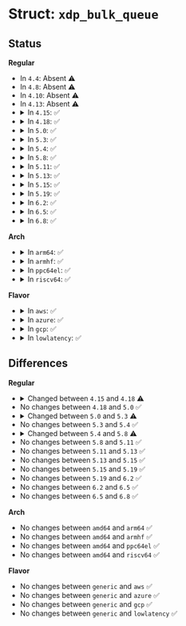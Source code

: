 # Struct: <code>xdp_bulk_queue</code>

## Status
<b>Regular</b>
<ul>
<li>
In <code>4.4</code>: Absent ⚠️
</li>
<li>
In <code>4.8</code>: Absent ⚠️
</li>
<li>
In <code>4.10</code>: Absent ⚠️
</li>
<li>
In <code>4.13</code>: Absent ⚠️
</li>
<li>
<details>
<summary>In <code>4.15</code>: ✅</summary>

```c
struct xdp_bulk_queue {
    void * q[8];
    unsigned int count;
};
```
</details>
</li>
<li>
<details>
<summary>In <code>4.18</code>: ✅</summary>

```c
struct xdp_bulk_queue {
    struct xdp_frame * q[16];
    struct net_device *dev_rx;
    unsigned int count;
};
```
</details>
</li>
<li>
<details>
<summary>In <code>5.0</code>: ✅</summary>

```c
struct xdp_bulk_queue {
    struct xdp_frame * q[16];
    struct net_device *dev_rx;
    unsigned int count;
};
```
</details>
</li>
<li>
<details>
<summary>In <code>5.3</code>: ✅</summary>

```c
struct xdp_bulk_queue {
    struct xdp_frame * q[16];
    struct list_head flush_node;
    struct net_device *dev_rx;
    struct bpf_dtab_netdev *obj;
    unsigned int count;
};
```
</details>
</li>
<li>
<details>
<summary>In <code>5.4</code>: ✅</summary>

```c
struct xdp_bulk_queue {
    struct xdp_frame * q[16];
    struct list_head flush_node;
    struct net_device *dev_rx;
    struct bpf_dtab_netdev *obj;
    unsigned int count;
};
```
</details>
</li>
<li>
<details>
<summary>In <code>5.8</code>: ✅</summary>

```c
struct xdp_bulk_queue {
    void * q[8];
    struct list_head flush_node;
    struct bpf_cpu_map_entry *obj;
    unsigned int count;
};
```
</details>
</li>
<li>
<details>
<summary>In <code>5.11</code>: ✅</summary>

```c
struct xdp_bulk_queue {
    void * q[8];
    struct list_head flush_node;
    struct bpf_cpu_map_entry *obj;
    unsigned int count;
};
```
</details>
</li>
<li>
<details>
<summary>In <code>5.13</code>: ✅</summary>

```c
struct xdp_bulk_queue {
    void * q[8];
    struct list_head flush_node;
    struct bpf_cpu_map_entry *obj;
    unsigned int count;
};
```
</details>
</li>
<li>
<details>
<summary>In <code>5.15</code>: ✅</summary>

```c
struct xdp_bulk_queue {
    void * q[8];
    struct list_head flush_node;
    struct bpf_cpu_map_entry *obj;
    unsigned int count;
};
```
</details>
</li>
<li>
<details>
<summary>In <code>5.19</code>: ✅</summary>

```c
struct xdp_bulk_queue {
    void * q[8];
    struct list_head flush_node;
    struct bpf_cpu_map_entry *obj;
    unsigned int count;
};
```
</details>
</li>
<li>
<details>
<summary>In <code>6.2</code>: ✅</summary>

```c
struct xdp_bulk_queue {
    void * q[8];
    struct list_head flush_node;
    struct bpf_cpu_map_entry *obj;
    unsigned int count;
};
```
</details>
</li>
<li>
<details>
<summary>In <code>6.5</code>: ✅</summary>

```c
struct xdp_bulk_queue {
    void * q[8];
    struct list_head flush_node;
    struct bpf_cpu_map_entry *obj;
    unsigned int count;
};
```
</details>
</li>
<li>
<details>
<summary>In <code>6.8</code>: ✅</summary>

```c
struct xdp_bulk_queue {
    void * q[8];
    struct list_head flush_node;
    struct bpf_cpu_map_entry *obj;
    unsigned int count;
};
```
</details>
</li>
</ul>
<b>Arch</b>
<ul>
<li>
<details>
<summary>In <code>arm64</code>: ✅</summary>

```c
struct xdp_bulk_queue {
    struct xdp_frame * q[16];
    struct list_head flush_node;
    struct net_device *dev_rx;
    struct bpf_dtab_netdev *obj;
    unsigned int count;
};
```
</details>
</li>
<li>
<details>
<summary>In <code>armhf</code>: ✅</summary>

```c
struct xdp_bulk_queue {
    struct xdp_frame * q[16];
    struct list_head flush_node;
    struct net_device *dev_rx;
    struct bpf_dtab_netdev *obj;
    unsigned int count;
};
```
</details>
</li>
<li>
<details>
<summary>In <code>ppc64el</code>: ✅</summary>

```c
struct xdp_bulk_queue {
    struct xdp_frame * q[16];
    struct list_head flush_node;
    struct net_device *dev_rx;
    struct bpf_dtab_netdev *obj;
    unsigned int count;
};
```
</details>
</li>
<li>
<details>
<summary>In <code>riscv64</code>: ✅</summary>

```c
struct xdp_bulk_queue {
    struct xdp_frame * q[16];
    struct list_head flush_node;
    struct net_device *dev_rx;
    struct bpf_dtab_netdev *obj;
    unsigned int count;
};
```
</details>
</li>
</ul>
<b>Flavor</b>
<ul>
<li>
<details>
<summary>In <code>aws</code>: ✅</summary>

```c
struct xdp_bulk_queue {
    struct xdp_frame * q[16];
    struct list_head flush_node;
    struct net_device *dev_rx;
    struct bpf_dtab_netdev *obj;
    unsigned int count;
};
```
</details>
</li>
<li>
<details>
<summary>In <code>azure</code>: ✅</summary>

```c
struct xdp_bulk_queue {
    struct xdp_frame * q[16];
    struct list_head flush_node;
    struct net_device *dev_rx;
    struct bpf_dtab_netdev *obj;
    unsigned int count;
};
```
</details>
</li>
<li>
<details>
<summary>In <code>gcp</code>: ✅</summary>

```c
struct xdp_bulk_queue {
    struct xdp_frame * q[16];
    struct list_head flush_node;
    struct net_device *dev_rx;
    struct bpf_dtab_netdev *obj;
    unsigned int count;
};
```
</details>
</li>
<li>
<details>
<summary>In <code>lowlatency</code>: ✅</summary>

```c
struct xdp_bulk_queue {
    struct xdp_frame * q[16];
    struct list_head flush_node;
    struct net_device *dev_rx;
    struct bpf_dtab_netdev *obj;
    unsigned int count;
};
```
</details>
</li>
</ul>

## Differences
<b>Regular</b>
<ul>
<li>
<details>
<summary>Changed between <code>4.15</code> and <code>4.18</code> ⚠️</summary>
<ul>
<li>
<b>Field added. </b>
<code>struct net_device *dev_rx</code>
</li>
<li>
<b>Field type changed. </b>
<code>void * q[8]</code> ➡️ <code>struct xdp_frame * q[16]</code>
</li>
</ul>
</details>
</li>
<li>
No changes between <code>4.18</code> and <code>5.0</code> ✅
</li>
<li>
<details>
<summary>Changed between <code>5.0</code> and <code>5.3</code> ⚠️</summary>
<ul>
<li>
<b>Field added. </b>
<code>struct list_head flush_node</code>
</li>
<li>
<b>Field added. </b>
<code>struct bpf_dtab_netdev *obj</code>
</li>
</ul>
</details>
</li>
<li>
No changes between <code>5.3</code> and <code>5.4</code> ✅
</li>
<li>
<details>
<summary>Changed between <code>5.4</code> and <code>5.8</code> ⚠️</summary>
<ul>
<li>
<b>Field removed. </b>
<code>struct net_device *dev_rx</code>
</li>
<li>
<b>Field type changed. </b>
<code>struct xdp_frame * q[16]</code> ➡️ <code>void * q[8]</code>
</li>
<li>
<b>Field type changed. </b>
<code>struct bpf_dtab_netdev *obj</code> ➡️ <code>struct bpf_cpu_map_entry *obj</code>
</li>
</ul>
</details>
</li>
<li>
No changes between <code>5.8</code> and <code>5.11</code> ✅
</li>
<li>
No changes between <code>5.11</code> and <code>5.13</code> ✅
</li>
<li>
No changes between <code>5.13</code> and <code>5.15</code> ✅
</li>
<li>
No changes between <code>5.15</code> and <code>5.19</code> ✅
</li>
<li>
No changes between <code>5.19</code> and <code>6.2</code> ✅
</li>
<li>
No changes between <code>6.2</code> and <code>6.5</code> ✅
</li>
<li>
No changes between <code>6.5</code> and <code>6.8</code> ✅
</li>
</ul>
<b>Arch</b>
<ul>
<li>
No changes between <code>amd64</code> and <code>arm64</code> ✅
</li>
<li>
No changes between <code>amd64</code> and <code>armhf</code> ✅
</li>
<li>
No changes between <code>amd64</code> and <code>ppc64el</code> ✅
</li>
<li>
No changes between <code>amd64</code> and <code>riscv64</code> ✅
</li>
</ul>
<b>Flavor</b>
<ul>
<li>
No changes between <code>generic</code> and <code>aws</code> ✅
</li>
<li>
No changes between <code>generic</code> and <code>azure</code> ✅
</li>
<li>
No changes between <code>generic</code> and <code>gcp</code> ✅
</li>
<li>
No changes between <code>generic</code> and <code>lowlatency</code> ✅
</li>
</ul>
